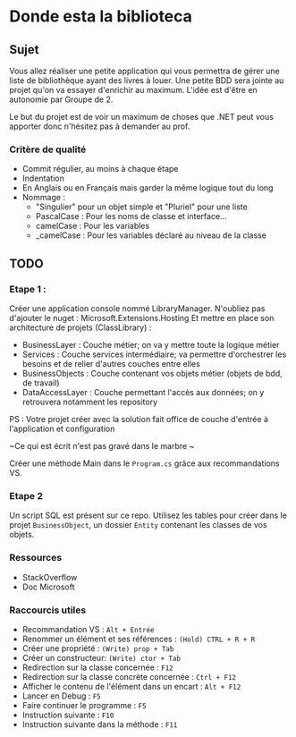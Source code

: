 # Donde esta la biblioteca

## Sujet 

Vous allez réaliser une petite application qui vous permettra de gérer une liste de bibliothèque ayant des livres à louer.
Une petite BDD sera jointe au projet qu'on va essayer d'enrichir au maximum.
L'idée est d'être en autonomie par Groupe de 2.

Le but du projet est de voir un maximum de choses que .NET peut vous apporter donc n'hésitez pas à demander au prof.

### Critère de qualité

- Commit régulier, au moins à chaque étape
- Indentation
- En Anglais ou en Français mais garder la même logique tout du long
- Nommage :
  - "Singulier" pour un objet simple et "Pluriel" pour une liste 
  - PascalCase : Pour les noms de classe et interface...
  - camelCase : Pour les variables
  - _camelCase : Pour les variables déclaré au niveau de la classe

## TODO

### Etape 1 :

Créer une application console nommé LibraryManager. N'oubliez pas d'ajouter le nuget : Microsoft.Extensions.Hosting
Et mettre en place son architecture de projets (ClassLibrary) :
- BusinessLayer : Couche métier; on va y mettre toute la logique métier
- Services : Couche services intermédiaire; va permettre d'orchestrer les besoins et de relier d'autres couches entre elles
- BusinessObjects : Couche contenant vos objets métier (objets de bdd, de travail)
- DataAccessLayer : Couche permettant l'accès aux données; on y retrouvera notamment les repository

PS : Votre projet créer avec la solution fait office de couche d'entrée à l'application et configuration

~Ce qui est écrit n'est pas gravé dans le marbre ~

Créer une méthode Main dans le `Program.cs` grâce aux recommandations VS.

### Etape 2 

Un script SQL est présent sur ce repo. Utilisez les tables pour créer dans le projet `BusinessObject`, un dossier `Entity` contenant les classes de vos objets.


### Ressources

- StackOverflow
- Doc Microsoft

### Raccourcis utiles 

- Recommandation VS : `Alt + Entrée`
- Renommer un élément et ses références : `(Hold) CTRL + R + R`
- Créer une propriété : `(Write) prop + Tab`
- Créer un constructeur: `(Write) ctor + Tab`
- Redirection sur la classe concernée : `F12`
- Redirection sur la classe concrète concernée : `Ctrl + F12`
- Afficher le contenu de l'élément dans un encart : `Alt + F12`
- Lancer en Debug : `F5`
- Faire continuer le programme : `F5`
- Instruction suivante : `F10`
- Instruction suivante dans la méthode : `F11`
